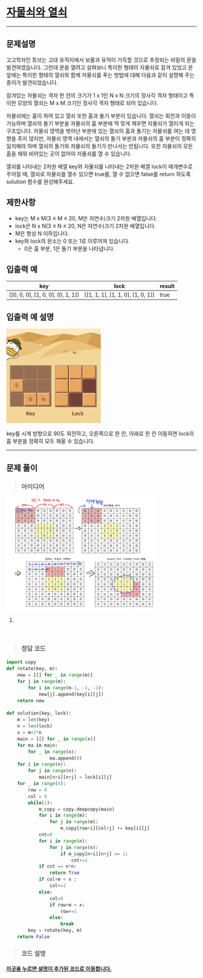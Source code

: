 
<h1><strong ><a href="https://programmers.co.kr/learn/courses/30/lessons/60059">자물쇠와 열쇠</a></strong></h1>
<hr>

## 문제설명
고고학자인 튜브는 고대 유적지에서 보물과 유적이 가득할 것으로 추정되는 비밀의 문을 발견하였습니다. 그런데 문을 열려고 살펴보니 특이한 형태의 자물쇠로 잠겨 있었고 문 앞에는 특이한 형태의 열쇠와 함께 자물쇠를 푸는 방법에 대해 다음과 같이 설명해 주는 종이가 발견되었습니다.

잠겨있는 자물쇠는 격자 한 칸의 크기가 1 x 1인 N x N 크기의 정사각 격자 형태이고 특이한 모양의 열쇠는 M x M 크기인 정사각 격자 형태로 되어 있습니다.

자물쇠에는 홈이 파여 있고 열쇠 또한 홈과 돌기 부분이 있습니다. 열쇠는 회전과 이동이 가능하며 열쇠의 돌기 부분을 자물쇠의 홈 부분에 딱 맞게 채우면 자물쇠가 열리게 되는 구조입니다. 자물쇠 영역을 벗어난 부분에 있는 열쇠의 홈과 돌기는 자물쇠를 여는 데 영향을 주지 않지만, 자물쇠 영역 내에서는 열쇠의 돌기 부분과 자물쇠의 홈 부분이 정확히 일치해야 하며 열쇠의 돌기와 자물쇠의 돌기가 만나서는 안됩니다. 또한 자물쇠의 모든 홈을 채워 비어있는 곳이 없어야 자물쇠를 열 수 있습니다.

열쇠를 나타내는 2차원 배열 key와 자물쇠를 나타내는 2차원 배열 lock이 매개변수로 주어질 때, 열쇠로 자물쇠를 열수 있으면 true를, 열 수 없으면 false를 return 하도록 solution 함수를 완성해주세요.

## 제한사항
- key는 M x M(3 ≤ M ≤ 20, M은 자연수)크기 2차원 배열입니다.
- lock은 N x N(3 ≤ N ≤ 20, N은 자연수)크기 2차원 배열입니다.
- M은 항상 N 이하입니다.
- key와 lock의 원소는 0 또는 1로 이루어져 있습니다.
    - 0은 홈 부분, 1은 돌기 부분을 나타냅니다.

## 입출력 예

|key	|lock	|result|
|---|---|---|
|[[0, 0, 0], [1, 0, 0], [0, 1, 1]]	|[[1, 1, 1], [1, 1, 0], [1, 0, 1]]	|true|

## 입출력 예 설명
<img src="../Reference_img/lk.jpg" width='250' height='250'>

key를 시계 방향으로 90도 회전하고, 오른쪽으로 한 칸, 아래로 한 칸 이동하면 lock의 홈 부분을 정확히 모두 채울 수 있습니다.

<hr>

## 문제 풀이

> ### 아이디어
<img src="../스터디보낼거/18-2 설명.png" width='400' height='300'>

1. 

<br>

> ### 정답 코드
```python
import copy   
def rotate(key, m):
    new = [[] for _ in range(m)]
    for j in range(m):
        for i in range(m-1, -1, -1):
            new[j].append(key[i][j])
    return new

def solution(key, lock):
    m = len(key)
    n = len(lock)
    x = m+2*n
    main = [[] for _ in range(x)]
    for ma in main:
        for _ in range(x):
                ma.append(0)
    for i in range(n):
        for j in range(n):
            main[n+i][n+j] = lock[i][j]
    for _ in range(4):
        row = 0
        col = 0
        while(1):
            m_copy = copy.deepcopy(main)
            for i in range(m):
                for j in range(m):
                    m_copy[row+i][col+j] += key[i][j]
            cnt=0
            for i in range(n):
                for j in range(n):
                    if m_copy[n+i][n+j] == 1:
                        cnt+=1
            if cnt == n*n:
                return True
            if col+m < x :
                col+=1
            else:
                col=0
                if row+m < x:
                    row+=1
                else:
                    break
        key = rotate(key, m)
    return False
```

> ### 코드 설명
<h4><a href="../pyCode/18-2 자물쇠와 열쇠.py">이곳을 누르면 설명이 추가된 코드로 이동합니다.</a></h4>
